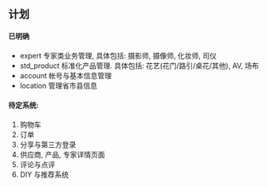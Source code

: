 ## 计划

#### 已明确

- expert 专家类业务管理, 具体包括: 摄影师, 摄像师, 化妆师, 司仪
- std_product 标准化产品管理. 具体包括: 花艺(花门/路引/桌花/其他), AV, 场布
- account 帐号与基本信息管理
- location 管理省市县信息

#### 待定系统:

1. 购物车
4. 订单
5. 分享与第三方登录
6. 供应商, 产品, 专家详情页面
7. 评论与点评
8. DIY 与推荐系统
